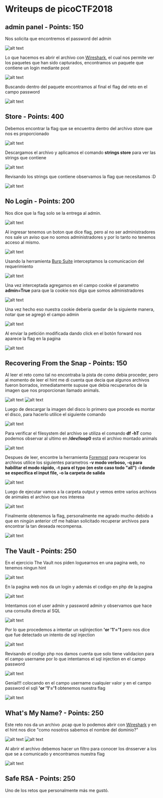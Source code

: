 # Writeups de picoCTF2018

## admin panel - Points: 150

Nos solicita que encontremos el password del admin

![alt text](https://github.com/richiprieto/Writeups-CTF/blob/master/picoCTF2018/imagenes/adminpanel.png)

Lo que hacemos es abrir el archivo con [Wireshark](https://www.wireshark.org/), el cual nos permite ver los paquetes que han sido capturados, encontramos un paquete que contiene un login mediante post

![alt text](https://github.com/richiprieto/Writeups-CTF/blob/master/picoCTF2018/imagenes/adminpanel1.png)

Buscando dentro del paquete encontramos al final el flag del reto en el campo password

![alt text](https://github.com/richiprieto/Writeups-CTF/blob/master/picoCTF2018/imagenes/adminpanel2.png)

## Store - Points: 400

Debemos encontrar la flag que se encuentra dentro del archivo store que nos es proporcionado

![alt text](https://github.com/richiprieto/Writeups-CTF/blob/master/picoCTF2018/imagenes/store.png)

Descargamos el archivo y aplicamos el comando **strings store** para ver las strings que contiene

![alt text](https://github.com/richiprieto/Writeups-CTF/blob/master/picoCTF2018/imagenes/store1.png)

Revisando los strings que contiene observamos la flag que necesitamos :D

![alt text](https://github.com/richiprieto/Writeups-CTF/blob/master/picoCTF2018/imagenes/store2.png)

## No Login - Points: 200

Nos dice que la flag solo se la entrega al admin.

![alt text](https://github.com/richiprieto/Writeups-CTF/blob/master/picoCTF2018/imagenes/nologin.png)

Al ingresar tenemos un boton que dice flag, pero al no ser administradores nos sale un aviso que no somos administradores y por lo tanto no tenemos acceso al mismo.

![alt text](https://github.com/richiprieto/Writeups-CTF/blob/master/picoCTF2018/imagenes/nologin1.png)

Usando la herramienta [Burp Suite](https://portswigger.net/burp) interceptamos la comunicacion del requerimiento

![alt text](https://github.com/richiprieto/Writeups-CTF/blob/master/picoCTF2018/imagenes/nologin2.png)

Una vez interceptada agregamos en el campo cookie el parametro **admin=True** para que la cookie nos diga que somos administradores

![alt text](https://github.com/richiprieto/Writeups-CTF/blob/master/picoCTF2018/imagenes/nologin3.png)

Una vez hecho eso nuestra cookie deberia quedar de la siguiente manera, notar que se agregó el campo admin

![alt text](https://github.com/richiprieto/Writeups-CTF/blob/master/picoCTF2018/imagenes/nologin4.png)

Al enviar la petición modificada dando click en el botón forward nos aparece la flag en la pagina

![alt text](https://github.com/richiprieto/Writeups-CTF/blob/master/picoCTF2018/imagenes/nologin5.png)

## Recovering From the Snap - Points: 150

Al leer el reto como tal no encontraba la pista de como debia proceder, pero al momento de leer el hint me di cuenta que decia que algunos archivos fueron borrados, inmediatamente supuse que debia recuperarlos de la imagen que nos proporcionan llamado animals.

![alt text](https://github.com/richiprieto/Writeups-CTF/blob/master/picoCTF2018/imagenes/rfs.png)
![alt text](https://github.com/richiprieto/Writeups-CTF/blob/master/picoCTF2018/imagenes/rfs1.png)

Luego de descargar la imagen del disco lo primero que procede es montar el disco, para hacerlo utilice el siguiente comando

![alt text](https://github.com/richiprieto/Writeups-CTF/blob/master/picoCTF2018/imagenes/rfs2.png)

Para verificar el filesystem del archivo se utiliza el comando **df -hT** como podemos observar al ultimo en **/dev/loop0** esta el archivo montado animals

![alt text](https://github.com/richiprieto/Writeups-CTF/blob/master/picoCTF2018/imagenes/rfs3.png)

Despues de leer, encontre la herramienta [Foremost](https://tools.kali.org/forensics/foremost) para recuperar los archivos utilice los siguientes parametros **-v modo verboso, -q para habilitar el modo rápido, -t para el typo (en este caso todo "all") -i donde se especifica el input file, -o la carpeta de salida**

![alt text](https://github.com/richiprieto/Writeups-CTF/blob/master/picoCTF2018/imagenes/rfs4.png)

Luego de ejecutar vamos a la carpeta output y vemos entre varios archivos de animales el archivo que nos interesa

![alt text](https://github.com/richiprieto/Writeups-CTF/blob/master/picoCTF2018/imagenes/rfs5.png)

Finalmente obtenemos la flag, personalmente me agrado mucho debido a que en ningún anterior ctf me habian solicitado recuperar archivos para encontrar la tan deseada recompensa.

![alt text](https://github.com/richiprieto/Writeups-CTF/blob/master/picoCTF2018/imagenes/rfs6.png)

## The Vault - Points: 250

En el ejercicio The Vault nos piden loguearnos en una pagina web, no tenemos ningun hint

![alt text](https://github.com/richiprieto/Writeups-CTF/blob/master/picoCTF2018/imagenes/vault.png)

En la pagina web nos da un login y además el codigo en php de la pagina

![alt text](https://github.com/richiprieto/Writeups-CTF/blob/master/picoCTF2018/imagenes/vault1.png)

Intentamos con el user admin y password admin y observamos que hace una consulta directa al SQL

![alt text](https://github.com/richiprieto/Writeups-CTF/blob/master/picoCTF2018/imagenes/vault2.png)

Por lo que procedemos a intentar un sqlinjection **'or '1'='1** pero nos dice que fue detectado un intento de sql injection

![alt text](https://github.com/richiprieto/Writeups-CTF/blob/master/picoCTF2018/imagenes/vault3.png)

Revisando el codigo php nos damos cuenta que solo tiene validacion para el campo username por lo que intentamos el sql injection en el campo password

![alt text](https://github.com/richiprieto/Writeups-CTF/blob/master/picoCTF2018/imagenes/vault4.png)

Genial!!! colocando en el campo username cualquier valor y en el campo password el sqli **'or '1'='1**  obtenemos nuestra flag

![alt text](https://github.com/richiprieto/Writeups-CTF/blob/master/picoCTF2018/imagenes/vault5.png)

## What's My Name? - Points: 250

Este reto nos da un archivo .pcap que lo podemos abrir con [Wireshark](https://www.wireshark.org/) y en el hint nos dice "como nosotros sabemos el nombre del dominio?"

![alt text](https://github.com/richiprieto/Writeups-CTF/blob/master/picoCTF2018/imagenes/myname.png)
![alt text](https://github.com/richiprieto/Writeups-CTF/blob/master/picoCTF2018/imagenes/myname1.png)

Al abrir el archivo debemos hacer un filtro para conocer los dnsserver a los que se a comunicado  y encontramos nuestra flag

![alt text](https://github.com/richiprieto/Writeups-CTF/blob/master/picoCTF2018/imagenes/myname2.png)

## Safe RSA - Points: 250

Uno de los retos que personalmente más me gustó.
